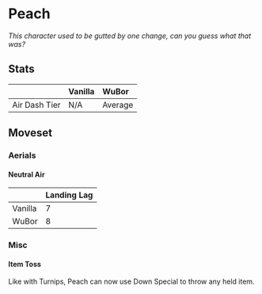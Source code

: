 # Peach
*This character used to be gutted by one change, can you guess what that was?*

## Stats

<datatable>

|                 | Vanilla | WuBor              |
|:--------------- |:------- |:------------------ |
| Air Dash Tier   | N/A     | Average            |

</datatable>

## Moveset

### Aerials

#### Neutral Air

<datatable>

|         | Landing Lag     |
|:------- |:--------------- |
| Vanilla | 7               |
| WuBor   | <nerf>8</nerf>  |

</datatable>

### Misc

#### Item Toss

Like with Turnips, Peach can now use Down Special to throw any held item.
